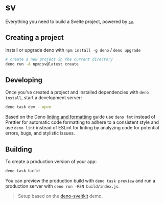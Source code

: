 # sv

Everything you need to build a Svelte project, powered by [`sv`](https://github.com/sveltejs/cli).

## Creating a project

Install or upgrade deno with `npm install -g deno` / `deno upgrade`

```bash
# create a new project in the current directory
deno run -A npm:sv@latest create
```

## Developing

Once you've created a project and installed dependencies with `deno install`, start a development server:

```bash
deno task dev --open
```

Based on the Deno [linting and formatting](https://docs.deno.com/runtime/fundamentals/linting_and_formatting/) guide use `deno fmt` instead of Prettier for automatic code formatting to adhere to a consistent style and use `deno lint` instead of ESLint for linting by analyzing code for potential errors, bugs, and stylistic issues.

## Building

To create a production version of your app:

```bash
deno task build
```

You can preview the production build with `deno task preview` and run a production server with `deno run -REN build/index.js`.

> Setup based on the [deno-sveltkit](https://github.com/cotyhamilton/deno-sveltekit) demo.
